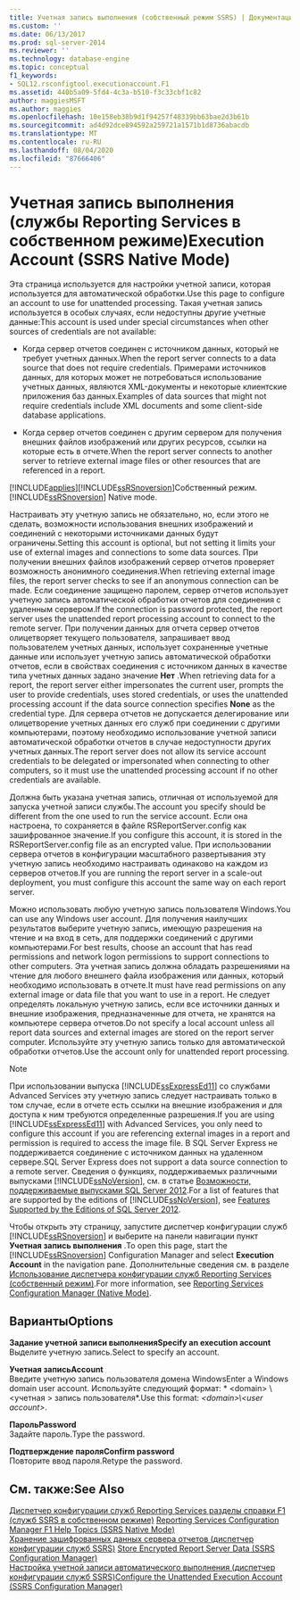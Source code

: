 ```yaml
---
title: Учетная запись выполнения (собственный режим SSRS) | Документация Майкрософт
ms.custom: ''
ms.date: 06/13/2017
ms.prod: sql-server-2014
ms.reviewer: ''
ms.technology: database-engine
ms.topic: conceptual
f1_keywords:
- SQL12.rsconfigtool.executionaccount.F1
ms.assetid: 440b5a09-5fd4-4c3a-b510-f3c33cbf1c82
author: maggiesMSFT
ms.author: maggies
ms.openlocfilehash: 10e158eb38b9d1f94257f48339bb63bae2d3b61b
ms.sourcegitcommit: ad4d92dce894592a259721a1571b1d8736abacdb
ms.translationtype: MT
ms.contentlocale: ru-RU
ms.lasthandoff: 08/04/2020
ms.locfileid: "87666406"
---
```

# <a name="execution-account-ssrs-native-mode"></a><span data-ttu-id="be81c-102">Учетная запись выполнения (службы Reporting Services в собственном режиме)</span><span class="sxs-lookup"><span data-stu-id="be81c-102">Execution Account (SSRS Native Mode)</span></span>
  <span data-ttu-id="be81c-103">Эта страница используется для настройки учетной записи, которая используется для автоматической обработки.</span><span class="sxs-lookup"><span data-stu-id="be81c-103">Use this page to configure an account to use for unattended processing.</span></span> <span data-ttu-id="be81c-104">Такая учетная запись используется в особых случаях, если недоступны другие учетные данные:</span><span class="sxs-lookup"><span data-stu-id="be81c-104">This account is used under special circumstances when other sources of credentials are not available:</span></span>  
  
-   <span data-ttu-id="be81c-105">Когда сервер отчетов соединен с источником данных, который не требует учетных данных.</span><span class="sxs-lookup"><span data-stu-id="be81c-105">When the report server connects to a data source that does not require credentials.</span></span> <span data-ttu-id="be81c-106">Примерами источников данных, для которых может не потребоваться использование учетных данных, являются XML-документы и некоторые клиентские приложения баз данных.</span><span class="sxs-lookup"><span data-stu-id="be81c-106">Examples of data sources that might not require credentials include XML documents and some client-side database applications.</span></span>  
  
-   <span data-ttu-id="be81c-107">Когда сервер отчетов соединен с другим сервером для получения внешних файлов изображений или других ресурсов, ссылки на которые есть в отчете.</span><span class="sxs-lookup"><span data-stu-id="be81c-107">When the report server connects to another server to retrieve external image files or other resources that are referenced in a report.</span></span>  
  
 [!INCLUDE[applies](../../includes/applies-md.md)]<span data-ttu-id="be81c-108">[!INCLUDE[ssRSnoversion](../../includes/ssrsnoversion-md.md)]Собственный режим.</span><span class="sxs-lookup"><span data-stu-id="be81c-108">[!INCLUDE[ssRSnoversion](../../includes/ssrsnoversion-md.md)] Native mode.</span></span>  
  
 <span data-ttu-id="be81c-109">Настраивать эту учетную запись не обязательно, но, если этого не сделать, возможности использования внешних изображений и соединений с некоторыми источниками данных будут ограничены.</span><span class="sxs-lookup"><span data-stu-id="be81c-109">Setting this account is optional, but not setting it limits your use of external images and connections to some data sources.</span></span> <span data-ttu-id="be81c-110">При получении внешних файлов изображений сервер отчетов проверяет возможность анонимного соединения.</span><span class="sxs-lookup"><span data-stu-id="be81c-110">When retrieving external image files, the report server checks to see if an anonymous connection can be made.</span></span> <span data-ttu-id="be81c-111">Если соединение защищено паролем, сервер отчетов использует учетную запись автоматической обработки отчетов для соединения с удаленным сервером.</span><span class="sxs-lookup"><span data-stu-id="be81c-111">If the connection is password protected, the report server uses the unattended report processing account to connect to the remote server.</span></span> <span data-ttu-id="be81c-112">При получении данных для отчета сервер отчетов олицетворяет текущего пользователя, запрашивает ввод пользователем учетных данных, использует сохраненные учетные данные или использует учетную запись автоматической обработки отчетов, если в свойствах соединения с источником данных в качестве типа учетных данных задано значение **Нет** .</span><span class="sxs-lookup"><span data-stu-id="be81c-112">When retrieving data for a report, the report server either impersonates the current user, prompts the user to provide credentials, uses stored credentials, or uses the unattended processing account if the data source connection specifies **None** as the credential type.</span></span> <span data-ttu-id="be81c-113">Для сервера отчетов не допускается делегирование или олицетворение учетных данных его служб при соединении с другими компьютерами, поэтому необходимо использование учетной записи автоматической обработки отчетов в случае недоступности других учетных данных.</span><span class="sxs-lookup"><span data-stu-id="be81c-113">The report server does not allow its service account credentials to be delegated or impersonated when connecting to other computers, so it must use the unattended processing account if no other credentials are available.</span></span>  
  
 <span data-ttu-id="be81c-114">Должна быть указана учетная запись, отличная от используемой для запуска учетной записи службы.</span><span class="sxs-lookup"><span data-stu-id="be81c-114">The account you specify should be different from the one used to run the service account.</span></span> <span data-ttu-id="be81c-115">Если она настроена, то сохраняется в файле RSReportServer.config как зашифрованное значение.</span><span class="sxs-lookup"><span data-stu-id="be81c-115">If you configure this account, it is stored in the RSReportServer.config file as an encrypted value.</span></span> <span data-ttu-id="be81c-116">При использовании сервера отчетов в конфигурации масштабного развертывания эту учетную запись необходимо настраивать одинаково на каждом из серверов отчетов.</span><span class="sxs-lookup"><span data-stu-id="be81c-116">If you are running the report server in a scale-out deployment, you must configure this account the same way on each report server.</span></span>  
  
 <span data-ttu-id="be81c-117">Можно использовать любую учетную запись пользователя Windows.</span><span class="sxs-lookup"><span data-stu-id="be81c-117">You can use any Windows user account.</span></span> <span data-ttu-id="be81c-118">Для получения наилучших результатов выберите учетную запись, имеющую разрешения на чтение и на вход в сеть, для поддержки соединений с другими компьютерами.</span><span class="sxs-lookup"><span data-stu-id="be81c-118">For best results, choose an account that has read permissions and network logon permissions to support connections to other computers.</span></span> <span data-ttu-id="be81c-119">Эта учетная запись должна обладать разрешениями на чтение для любого внешнего файла изображения или данных, который необходимо использовать в отчете.</span><span class="sxs-lookup"><span data-stu-id="be81c-119">It must have read permissions on any external image or data file that you want to use in a report.</span></span> <span data-ttu-id="be81c-120">Не следует определять локальную учетную запись, если все источники данных и внешние изображения, предназначенные для отчета, не хранятся на компьютере сервера отчетов.</span><span class="sxs-lookup"><span data-stu-id="be81c-120">Do not specify a local account unless all report data sources and external images are stored on the report server computer.</span></span> <span data-ttu-id="be81c-121">Используйте эту учетную запись только для автоматической обработки отчетов.</span><span class="sxs-lookup"><span data-stu-id="be81c-121">Use the account only for unattended report processing.</span></span>  
  
> [!NOTE]  
>  <span data-ttu-id="be81c-122">При использовании выпуска [!INCLUDE[ssExpressEd11](../../includes/ssexpressed11-md.md)] со службами Advanced Services эту учетную запись следует настраивать только в том случае, если в отчете есть ссылки на внешние изображения и для доступа к ним требуются определенные разрешения.</span><span class="sxs-lookup"><span data-stu-id="be81c-122">If you are using [!INCLUDE[ssExpressEd11](../../includes/ssexpressed11-md.md)] with Advanced Services, you only need to configure this account if you are referencing external images in a report and permission is required to access the image file.</span></span> <span data-ttu-id="be81c-123">В SQL Server Express не поддерживается соединение с источником данных на удаленном сервере.</span><span class="sxs-lookup"><span data-stu-id="be81c-123">SQL Server Express does not support a data source connection to a remote server.</span></span> <span data-ttu-id="be81c-124">Сведения о функциях, поддерживаемых различными выпусками [!INCLUDE[ssNoVersion](../../includes/ssnoversion-md.md)], см. в статье [Возможности, поддерживаемые выпусками SQL Server 2012](https://go.microsoft.com/fwlink/?linkid=232473).</span><span class="sxs-lookup"><span data-stu-id="be81c-124">For a list of features that are supported by the editions of [!INCLUDE[ssNoVersion](../../includes/ssnoversion-md.md)], see [Features Supported by the Editions of SQL Server 2012](https://go.microsoft.com/fwlink/?linkid=232473).</span></span>  
  
 <span data-ttu-id="be81c-125">Чтобы открыть эту страницу, запустите диспетчер конфигурации служб [!INCLUDE[ssRSnoversion](../../includes/ssrsnoversion-md.md)] и выберите на панели навигации пункт **Учетная запись выполнения** .</span><span class="sxs-lookup"><span data-stu-id="be81c-125">To open this page, start the [!INCLUDE[ssRSnoversion](../../includes/ssrsnoversion-md.md)] Configuration Manager and select **Execution Account** in the navigation pane.</span></span> <span data-ttu-id="be81c-126">Дополнительные сведения см. в разделе [Использование диспетчера конфигурации служб Reporting Services (собственный режим)](../../../2014/sql-server/install/reporting-services-configuration-manager-native-mode.md).</span><span class="sxs-lookup"><span data-stu-id="be81c-126">For more information, see [Reporting Services Configuration Manager &#40;Native Mode&#41;](../../../2014/sql-server/install/reporting-services-configuration-manager-native-mode.md).</span></span>  
  
## <a name="options"></a><span data-ttu-id="be81c-127">Варианты</span><span class="sxs-lookup"><span data-stu-id="be81c-127">Options</span></span>  
 <span data-ttu-id="be81c-128">**Задание учетной записи выполнения**</span><span class="sxs-lookup"><span data-stu-id="be81c-128">**Specify an execution account**</span></span>  
 <span data-ttu-id="be81c-129">Выделите учетную запись.</span><span class="sxs-lookup"><span data-stu-id="be81c-129">Select to specify an account.</span></span>  
  
 <span data-ttu-id="be81c-130">**Учетная запись**</span><span class="sxs-lookup"><span data-stu-id="be81c-130">**Account**</span></span>  
 <span data-ttu-id="be81c-131">Введите учетную запись пользователя домена Windows</span><span class="sxs-lookup"><span data-stu-id="be81c-131">Enter a Windows domain user account.</span></span> <span data-ttu-id="be81c-132">Используйте следующий формат: \* \<domain> \\<учетная \> запись пользователя\*.</span><span class="sxs-lookup"><span data-stu-id="be81c-132">Use this format: *\<domain>\\<user account\>*.</span></span>  
  
 <span data-ttu-id="be81c-133">**Пароль**</span><span class="sxs-lookup"><span data-stu-id="be81c-133">**Password**</span></span>  
 <span data-ttu-id="be81c-134">Задайте пароль.</span><span class="sxs-lookup"><span data-stu-id="be81c-134">Type the password.</span></span>  
  
 <span data-ttu-id="be81c-135">**Подтверждение пароля**</span><span class="sxs-lookup"><span data-stu-id="be81c-135">**Confirm password**</span></span>  
 <span data-ttu-id="be81c-136">Повторите ввод пароля.</span><span class="sxs-lookup"><span data-stu-id="be81c-136">Retype the password.</span></span>  
  
## <a name="see-also"></a><span data-ttu-id="be81c-137">См. также:</span><span class="sxs-lookup"><span data-stu-id="be81c-137">See Also</span></span>  
 <span data-ttu-id="be81c-138">[Диспетчер конфигурации служб Reporting Services разделы справки F1 &#40;служб SSRS в собственном режиме&#41;](../../../2014/sql-server/install/reporting-services-configuration-manager-f1-help-topics-ssrs-native-mode.md) </span><span class="sxs-lookup"><span data-stu-id="be81c-138">[Reporting Services Configuration Manager F1 Help Topics &#40;SSRS Native Mode&#41;](../../../2014/sql-server/install/reporting-services-configuration-manager-f1-help-topics-ssrs-native-mode.md) </span></span>  
 <span data-ttu-id="be81c-139">[Хранение зашифрованных данных сервера отчетов &#40;диспетчер конфигурации служб SSRS&#41;](../../reporting-services/install-windows/ssrs-encryption-keys-store-encrypted-report-server-data.md) </span><span class="sxs-lookup"><span data-stu-id="be81c-139">[Store Encrypted Report Server Data &#40;SSRS Configuration Manager&#41;](../../reporting-services/install-windows/ssrs-encryption-keys-store-encrypted-report-server-data.md) </span></span>  
 [<span data-ttu-id="be81c-140">Настройка учетной записи автоматического выполнения (диспетчер конфигурации служб SSRS)</span><span class="sxs-lookup"><span data-stu-id="be81c-140">Configure the Unattended Execution Account &#40;SSRS Configuration Manager&#41;</span></span>](../../reporting-services/install-windows/configure-the-unattended-execution-account-ssrs-configuration-manager.md)  
  
  
